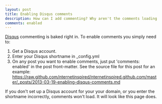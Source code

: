 ```yaml
---
layout: post
title: Enabling Disqus comments
description: How can I add commenting? Why aren't the comments loading on this page? What's going on bro?
comments: enabled
---
```


[Disqus](href="http://disqus.com/) commenting is baked right in. To enable comments you simply need to:

1. Get a Disqus account.
2. Enter your Disqus shortname in _config.yml
3. On any post you want to enable comments, just put 'comments: enabled' in the post front-matter. See the source file for this post for an example: https://raw.github.com/nternetinspired/nternetinspired.github.com/master/_posts/2013-03-19-enabling-disqus-comments.md

If you don't set up a Disqus account for your your domain, or you enter the shortname incorrectly, comments won't load. It will look like this page does.

